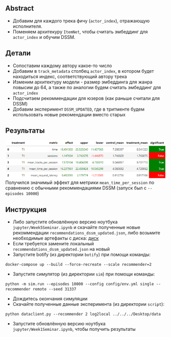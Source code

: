 ## Abstract

- Добавим для каждого трека фичу (`actor_index`), отражающую исполнителя. 
- Поменяем архитекуру `ItemNet`, чтобы считать эмбеддинг для `actor_index` и обучим DSSM. 

## Детали
- Сопоставим каждому автору какое-то число
- Добавим в `track_metadata` столбец `actor_index`, в котором будет находиться индекс, соответствующий автору трека
- Изменим архитектуру модели - размер эмбеддинга для жанра повысим до 64, а также по аналогии будем считать эмбеддинг для `actor_index`
- Подсчитаем рекоммендации для юзеров (как раньше считали для DSSM)
- Добавим эксперимент `DSSM_UPDATED`, где в тритменте будем использовать новые рекомендации вместо старых


## Результаты
![Результаты](Results.png)
Получился значимый эффект для метрики `mean_time_per_session` по сравнению с обычными рекоммендациями DSSM (запуск был с `--episodes 10000`)

## Инструкция

- Либо запустите обновлённую версию ноутбука `jupyter/Week5Seminar.ipynb` и скачайте полученные новые рекоммендации `recommendations_dssm_updated.json`, либо возьмите необходимые артефакты с диска: [диск](https://drive.google.com/drive/folders/1qWfZrdgPkStHdJJiCwdwof5PsIuHkziO?usp=sharing)
- Если требуется замените локальный `recommendations_dssm_updated.json` на новый
- Запустите botify (из директории `botify`) при помощи команды:
```commandline
docker-compose up --build --force-recreate --scale recommender=2
```
- Запустите симулятор (из директории `sim`) при помощи команды:
```commandline
python -m sim.run --episodes 10000 --config config/env.yml single --recommender remote --seed 31337
```
- Дождитесь окончания симуляции
- Скачайте полученные данные эксперимента (из директории `script`):
```commandline
python dataclient.py --recommender 2 log2local ../../../Desktop/data
```
- Запустите обновлённую версию ноутбука `jupyter/Week1Seminar.ipynb`, чтобы получить результаты